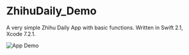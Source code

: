 # ZhihuDaily_Demo
A very simple Zhihu Daily App with basic functions. Written in Swift 2.1, Xcode 7.2.1.

![App Demo](/Screenshot.gif)
